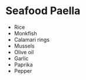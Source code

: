 # Seafood Paella
* Rice
* Monkfish
* Calamari rings
* Mussels
* Olive oil
* Garlic
* Paprika
* Pepper

